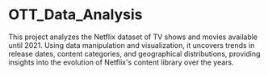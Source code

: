 # OTT_Data_Analysis
This project analyzes the Netflix dataset of TV shows and movies available until 2021. Using data manipulation and visualization, it uncovers trends in release dates, content categories, and geographical distributions, providing insights into the evolution of Netflix's content library over the years.
